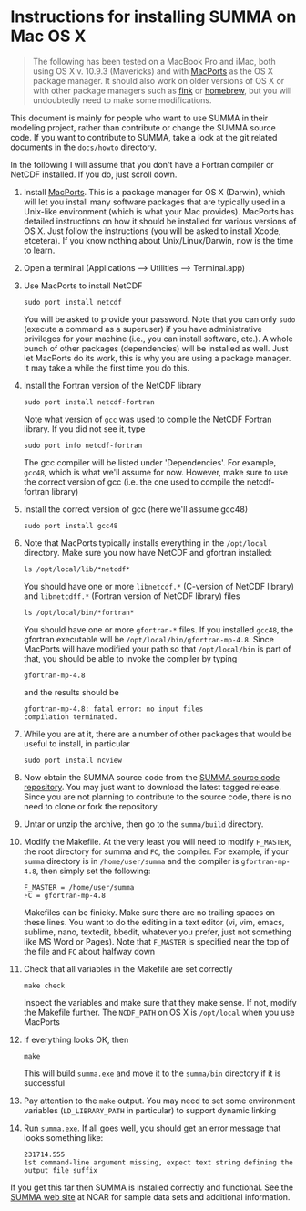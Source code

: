 # Instructions for installing SUMMA on Mac OS X

> The following has been tested on a MacBook Pro and iMac, both using OS X v. 10.9.3 (Mavericks) and with [MacPorts](http://www.macports.org) as the OS X package manager. It should also work on older versions of OS X or with other package managers such as [fink](http://www.finkproject.org) or [homebrew](http://brew.sh), but you will undoubtedly need to make some modifications.

This document is mainly for people who want to use SUMMA in their modeling project, rather than contribute or change the SUMMA source code. If you want to contribute to SUMMA, take a look at the git related documents in the `docs/howto` directory.

In the following I will assume that you don't have a Fortran compiler or NetCDF installed. If you do, just scroll down.

 1. Install [MacPorts](http://www.macports.org). This is a package manager for OS X (Darwin), which will let you install many software packages that are typically used in a Unix-like environment (which is what your Mac provides). MacPorts has detailed instructions on how it should be installed for various versions of OS X. Just follow the instructions (you will be asked to install Xcode, etcetera). If you know nothing about Unix/Linux/Darwin, now is the time to learn.

 1. Open a terminal (Applications --> Utilities --> Terminal.app)

 1. Use MacPorts to install NetCDF

        sudo port install netcdf

    You will be asked to provide your password. Note that you can only `sudo` (execute a command as a superuser) if you have administrative privileges for your machine (i.e., you can install software, etc.). A whole bunch of other packages (dependencies) will be installed as well. Just let MacPorts do its work, this is why you are using a package manager. It may take a while the first time you do this.

 1. Install the Fortran version of the NetCDF library

        sudo port install netcdf-fortran

    Note what version of `gcc` was used to compile the NetCDF Fortran library. If you did not see it, type

        sudo port info netcdf-fortran

    The gcc compiler will be listed under 'Dependencies'. For example, `gcc48`, which is what we'll assume for now. However, make sure to use the correct version of gcc (i.e. the one used to compile the netcdf-fortran library)

 1. Install the correct version of gcc (here we'll assume gcc48)

        sudo port install gcc48

 1. Note that MacPorts typically installs everything in the `/opt/local` directory. Make sure you now have NetCDF and gfortran installed:

        ls /opt/local/lib/*netcdf*

    You should have one or more `libnetcdf.*` (C-version of NetCDF library) and `libnetcdff.*` (Fortran version of NetCDF library) files

        ls /opt/local/bin/*fortran*

    You should have one or more `gfortran-*` files. If you installed `gcc48`, the gfortran executable will be `/opt/local/bin/gfortran-mp-4.8`. Since MacPorts will have modified your path so that `/opt/local/bin` is part of that, you should be able to invoke the compiler by typing

        gfortran-mp-4.8

    and the results should be

        gfortran-mp-4.8: fatal error: no input files
        compilation terminated.

 1. While you are at it, there are a number of other packages that would be useful to install, in particular

        sudo port install ncview

 1. Now obtain the SUMMA source code from the [SUMMA source code repository](https://github.com/NCAR/summa). You may just want to download the latest tagged release. Since you are not planning to contribute to the source code, there is no need to clone or fork the repository.

 1. Untar or unzip the archive, then go to the `summa/build` directory.

 1. Modify the Makefile. At the very least you will need to modify `F_MASTER`, the root directory for summa and `FC`, the compiler. For example, if your `summa` directory is in `/home/user/summa` and the compiler is `gfortran-mp-4.8`, then simply set the following:

        F_MASTER = /home/user/summa
        FC = gfortran-mp-4.8

    Makefiles can be finicky. Make sure there are no trailing spaces on these lines. You want to do the editing in a text editor (vi, vim, emacs, sublime, nano, textedit, bbedit, whatever you prefer, just not something like MS Word or Pages). Note that `F_MASTER` is specified near the top of the file and `FC` about halfway down

 1. Check that all variables in the Makefile are set correctly

        make check

    Inspect the variables and make sure that they make sense. If not, modify the Makefile further. The `NCDF_PATH` on OS X is `/opt/local` when you use MacPorts

 1. If everything looks OK, then

        make

    This will build `summa.exe` and move it to the `summa/bin` directory if it is successful

 1. Pay attention to the `make` output. You may need to set some environment variables (`LD_LIBRARY_PATH` in particular) to support dynamic linking

 1. Run `summa.exe`. If all goes well, you should get an error message that looks something like:

    ```
    231714.555
    1st command-line argument missing, expect text string defining the output file suffix
    ```

If you get this far then SUMMA is installed correctly and functional. See the [SUMMA web site](http://www.ral.ucar.edu/projects/summa) at NCAR for sample data sets and additional information.
